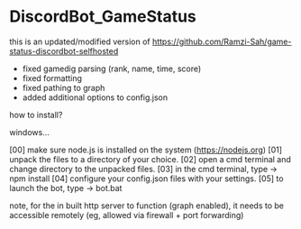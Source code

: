 # DiscordBot_GameStatus

this is an updated/modified version of https://github.com/Ramzi-Sah/game-status-discordbot-selfhosted

+ fixed gamedig parsing (rank, name, time, score)
+ fixed formatting
+ fixed pathing to graph
+ added additional options to config.json

how to install?

windows...

[00] make sure node.js is installed on the system (https://nodejs.org)
[01] unpack the files to a directory of your choice.
[02] open a cmd terminal and change directory to the unpacked files.
[03] in the cmd terminal, type -> npm install
[04] configure your config.json files with your settings.
[05] to launch the bot, type -> bot.bat

note, for the in built http server to function (graph enabled), it needs to be accessible remotely (eg, allowed via firewall + port forwarding)
